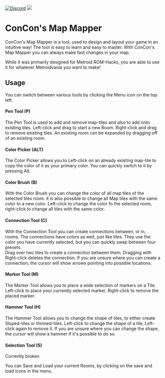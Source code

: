 [![Discord](https://img.shields.io/discord/675716572156788776?color=%2347a6ff&label=Dev.%20Discord&logo=Discord&logoColor=%23FFFFFF&style=flat-square)](https://discord.gg/YT6M2rAqqS) [![](https://img.shields.io/badge/Community-Metroid%20Construction-eb7f00?style=flat-square)](https://metroidconstruction.com/)

# ConCon's Map Mapper
ConCon's Map Mapper is a tool, used to design and layout your game in an intuitive way!
The tool is easy to learn and easy to master. With ConCon's Map Mapper you can always make fast changes
in your map.

While it was primarily designed for Metroid ROM-Hacks, you are able to use it for whatever Metroidvania you want to make!


## Usage

You can switch between various tools by clicking the Menu icon on the top left.

#### Pen Tool (P)
The Pen Tool is used to add and remove map-tiles and also to add onto existing tiles. Left-click and drag to start a new Room. Right-click and drag to remove existing tiles. An existing room can be expanded by dragging off of an existing room.

#### Color Picker (ALT)
The Color Picker allows you to Left-click on an already existing map-tile to copy the color of it as your primary color. You can quickly switch to it by pressing Alt.

#### Color Brush (B)
With the Color Brush you can change the color of all map tiles of the selected tiles room. it is also possible to change all Map tiles with the same color to a new color. Left-click to change the color fo the selected room, right-click to change all tiles with the same color.

#### Connection Tool (C)
With the Connection Tool you can create connections between, or in, rooms. The connections have colors as well, just like tiles. They use the color you have currently selected, but you can quickly swap between four presets.  
Drag over two tiles to create a connection between them. Dragging with Right-click deletes the connection. If you are unsure where you can create a connection, the cursor will show arrows pointing into possible locations.

#### Marker Tool (M)
The Marker Tool allows you to place a wide selection of markers on a Tile. Left-click to place your currently selected marker, Right-click to remove the placed marker.

#### Hammer Tool (H)
The Hammer Tool allows you to change the shape of tiles, to either create Sloped-tiles or thinned-tiles. Left-click to change the shape of a tile, Left-click again to remove it. If you are unsure where you can change the shape, the cursor will show a hammer if it's possible to do so.

#### Selection Tool (S)
Currently broken

You can Save and Load your current Rooms, by clicking on the save and load icons in the menu.
